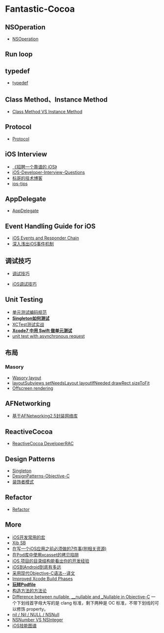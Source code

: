 # Fantastic-Cocoa
## NSOperation
- [NSOperation](http://nshipster.cn/nsoperation/)

## Run loop


## typedef
- [typedef](https://github.com/duguyihou/musical-spork/blob/master/typedef.md)

## Class Method、Instance Method
- [Class Method VS Instance Method](https://github.com/duguyihou/musical-spork/blob/master/Class%20Method%20VS%20Instance%20Method.md)

## Protocol

- [Protocol](https://github.com/duguyihou/musical-spork/blob/master/Protocol.md)

## iOS Interview
* [《招聘一个靠谱的 iOS》](https://github.com/ChenYilong/iOSInterviewQuestions)
* [iOS-Developer-Interview-Questions](https://github.com/lzyy/iOS-Developer-Interview-Questions)
* [标哥的技术博客](http://www.henishuo.com)
* [ios-tips](https://github.com/coolnameismy/ios-tips)

## AppDelegate
- [AppDelegate](https://github.com/duguyihou/musical-spork/blob/master/AppDelegate.md)

## Event Handling Guide for iOS
- [iOS Events and Responder Chain](https://github.com/duguyihou/musical-spork/blob/master/iOS%20Events%20and%20Responder%20Chain.md)
- [深入浅出iOS事件机制](http://zhoon.github.io/ios/2015/04/12/ios-event.html)

## 调试技巧
- [调试技巧](https://github.com/duguyihou/musical-spork/blob/master/调试技巧.md)

- [iOS调试技巧](http://www.henishuo.com/ios-lldb-debug-tech/)

## Unit Testing
- [单元测试编码规范](http://zixun.github.io/blog/2015/04/16/iosdan-yuan-ce-shi-xi-lie-dan-yuan-ce-shi-bian-ma-gui-fan/)
- **[Singleton如何测试](http://zixun.github.io/blog/2015/04/16/iosdan-yuan-ce-shi-xi-lie-singletonru-he-ce-shi/)**
- [XCTest测试实战](http://morisunshine.com/ios/xctest/)
- **[Xcode7 中用 Swift 做单元测试](http://swift.gg/2016/03/23/unit-testing-swift/)**
- [unit test with asynchronous request]()

## 布局

### Masory
- [Wasory layout](http://www.henishuo.com/category/autolayout/)
- [layoutSubviews setNeedsLayout layoutIfNeeded drawRect sizeToFit](https://github.com/duguyihou/musical-spork/blob/master/layoutSubviews%20setNeedsLayout%20layoutIfNeeded%20drawRect%20sizeToFit.md)
- [Offscreen rendering](https://github.com/duguyihou/musical-spork/blob/master/offScreen%20Rendering.md)

## AFNetworking
- [基于AFNetworking2.5封装网络库](http://www.henishuo.com/base-on-afnetworking-wrapper/)

## **ReactiveCocoa**
- [ReactiveCocoa DeveloperRAC](https://github.com/duguyihou/musical-spork/blob/master/ReactiveCocoa%20DeveloperRAC.md)

## Design Patterns
- [Singleton](https://github.com/duguyihou/musical-spork/blob/master/Singleton.md)
- [DesignPatterns-Objective-C](https://github.com/leichunfeng/DesignPatterns-Objective-C)
- [装饰者模式](http://yulingtianxia.com/blog/2014/05/10/zhuang-shi-zhe-mo-shi/)

## Refactor
- [Refactor](https://github.com/duguyihou/musical-spork/blob/master/Refactor.md)

## More
- [iOS开发常用的宏](https://github.com/duguyihou/musical-spork/blob/master/iOS开发常用的宏.md)
- [Xib SB](http://www.jianshu.com/users/0e8a4d8086c6/latest_articles)
- [在写一个iOS应用之前必须做的7件事(附相关资源)](http://www.cocoachina.com/ios/20160316/15685.html)
- [在Pod库中使用xcasset的拷贝陷阱](http://blog.startry.com/2016/03/17/the-trap-of-image-resource/)
- [iOS 项目的目录结构能看出你的开发经验](http://www.cocoachina.com/ios/20150821/13117.html)
- [iOS到Android到底有多远](http://www.oncenote.com/2015/07/28/iOS-To-Android/)
- [采用现代Objective-C语法--译文](http://blog.devwu.com/translation/2014-06-03/adopting-modern-objective-c/)
- [Improved Xcode Build Phases](http://matthewmorey.com/improved-xcode-build-phases/)
- **[玩转Podfile](https://github.com/duguyihou/musical-spork/blob/master/玩转Podfile.md)**
- [构造方法的方法论](https://github.com/duguyihou/musical-spork/blob/master/The-strategy-of-building-a-method.md)
- [Difference between nullable, __nullable and _Nullable in Objective-C](http://stackoverflow.com/questions/32452889/difference-between-nullable-nullable-and-nullable-in-objective-c/33682230#33682230)
一个下划线首字母大写的是 clang 标准，剩下两种是 OC 标准，不带下划线的可以修饰 property。
- [nil / Nil / NULL / NSNull](http://nshipster.cn/nil/)
- [NSNumber VS NSInteger](https://github.com/duguyihou/musical-spork/blob/master/NSNumber%20NSInteger.md)
- [iOS技能图谱](https://github.com/duguyihou/musical-spork/blob/master/iOS技能图谱.md)